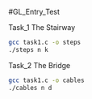 #GL_Entry_Test

Task_1 The Stairway

```bash
gcc task1.c -o steps
./steps n k
```

Task_2 The Bridge
```bash
gcc task1.c -o cables
./cables n d
```
